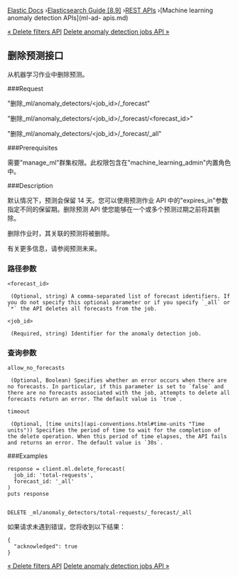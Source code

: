 

[Elastic Docs](/guide/) ›[Elasticsearch Guide [8.9]](index.md) ›[REST
APIs](rest-apis.md) ›[Machine learning anomaly detection APIs](ml-ad-
apis.md)

[« Delete filters API](ml-delete-filter.md) [Delete anomaly detection jobs
API »](ml-delete-job.md)

## 删除预测接口

从机器学习作业中删除预测。

###Request

"删除_ml/anomaly_detectors/<job_id>/_forecast"

"删除_ml/anomaly_detectors/<job_id>/_forecast/<forecast_id>"

"删除_ml/anomaly_detectors/<job_id>/_forecast/_all"

###Prerequisites

需要"manage_ml"群集权限。此权限包含在"machine_learning_admin"内置角色中。

###Description

默认情况下，预测会保留 14 天。您可以使用预测作业 API 中的"expires_in"参数指定不同的保留期。删除预测 API 使您能够在一个或多个预测过期之前将其删除。

删除作业时，其关联的预测将被删除。

有关更多信息，请参阅预测未来。

### 路径参数

`<forecast_id>`

     (Optional, string) A comma-separated list of forecast identifiers. If you do not specify this optional parameter or if you specify `_all` or `*` the API deletes all forecasts from the job. 
`<job_id>`

     (Required, string) Identifier for the anomaly detection job. 

### 查询参数

`allow_no_forecasts`

     (Optional, Boolean) Specifies whether an error occurs when there are no forecasts. In particular, if this parameter is set to `false` and there are no forecasts associated with the job, attempts to delete all forecasts return an error. The default value is `true`. 
`timeout`

     (Optional, [time units](api-conventions.html#time-units "Time units")) Specifies the period of time to wait for the completion of the delete operation. When this period of time elapses, the API fails and returns an error. The default value is `30s`. 

###Examples

    
    
    response = client.ml.delete_forecast(
      job_id: 'total-requests',
      forecast_id: '_all'
    )
    puts response
    
    
    DELETE _ml/anomaly_detectors/total-requests/_forecast/_all

如果请求未遇到错误，您将收到以下结果：

    
    
    {
      "acknowledged": true
    }

[« Delete filters API](ml-delete-filter.md) [Delete anomaly detection jobs
API »](ml-delete-job.md)
